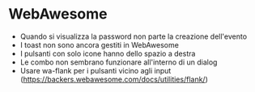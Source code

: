 # WebAwesome

- Quando si visualizza la password non parte la creazione dell'evento
- I toast non sono ancora gestiti in WebAwesome
- I pulsanti con solo icone hanno dello spazio a destra
- Le combo non sembrano funzionare all'interno di un dialog
- Usare wa-flank per i pulsanti vicino agli input (https://backers.webawesome.com/docs/utilities/flank/)
